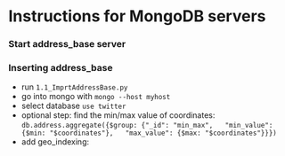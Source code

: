 # Instructions for MongoDB servers

### Start address_base server

### Inserting address_base
* run `1.1_ImprtAddressBase.py`
* go into mongo with `mongo --host myhost`
* select database `use twitter`
* optional step: find the min/max value of coordinates:  
`db.address.aggregate({$group: {"_id": "min_max",  
                                "min_value": {$min: "$coordinates"},  
                                "max_value": {$max: "$coordinates"}}})`
* add geo_indexing:  
    